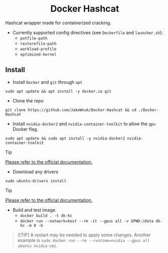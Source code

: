 <h1 align="center">
Docker Hashcat
</h1>

Hashcat wrapper made for containerized cracking.

- Currently supported config directives (see `Dockerfile` and `launcher.sh`):
    - `potfile-path`
    - `restorefile-path`
    - `workload-profile`
    - `optimized-kernel`

## Install
- Install `Docker` and `git` through `apt`
```
sudo apt update && apt install -y docker.io git
```
- Clone the repo
```
git clone https://github.com/JakeWnuk/Docker-Hashcat && cd ./Docker-Hashcat
```
- Install `nvidia-docker2` and `nvidia-container-toolkit` to allow the `gpu` Docker flag.
```
sudo apt update && sudo apt install -y nvidia-docker2 nvidia-container-toolkit
```
>[!TIP]
> [Please refer to the official documentation.](https://docs.nvidia.com/datacenter/cloud-native/container-toolkit/install-guide.html#docker)
- Download any drivers
```
sudo ubuntu-drivers install
```
>[!TIP]
> [Please refer to the official documentation.](https://ubuntu.com/server/docs/nvidia-drivers-installation)
- Build and test image.
    - `docker build . -t dk-hc`
    - `docker run --network=host --rm -it --gpus all -v $PWD:/data dk-hc -m 0 -b`
>![TIP]
> A restart may be needed to apply some changes. Another example is `sudo docker run --rm --runtime=nvidia --gpus all ubuntu nvidia-smi`.

